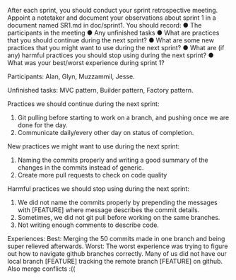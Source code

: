 After each sprint, you should conduct your sprint retrospective meeting. Appoint a notetaker and
document your observations about sprint 1 in a document named SR1.md in doc/sprint1.
You should record:
● The participants in the meeting
● Any unfinished tasks
● What are practices that you should continue during the next sprint?
● What are some new practices that you might want to use during the next sprint?
● What are (if any) harmful practices you should stop using during the next sprint?
● What was your best/worst experience during sprint 1?

Participants: Alan, Glyn, Muzzammil, Jesse.

Unfinished tasks: MVC pattern, Builder pattern, Factory pattern.

Practices we should continue during the next sprint:
1) Git pulling before starting to work on a branch, and pushing once we are done for the day.
2) Communicate daily/every other day on status of completion.

New practices we might want to use during the next sprint:
1) Naming the commits properly and writing a good summary of the changes in the commits instead of generic.
2) Create more pull requests to check on code quality

Harmful practices we should stop using during the next sprint:
1) We did not name the commits properly by prepending the messages with [FEATURE]<message> where message describes the commit details.
2) Sometimes, we did not git pull before working on the same branches.
3) Not writing enough comments to describe code.

Experiences:
Best: Merging the 50 commits made in one branch and being super relieved afterwards.
Worst: The worst experience was trying to figure out how to navigate github branches correctly. Many of us did not have our local branch [FEATURE] tracking the remote branch [FEATURE] on github. Also merge conflicts :((
